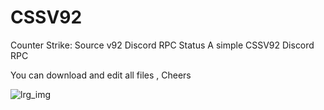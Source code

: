 
# CSSV92
Counter Strike: Source v92 Discord RPC Status
A simple CSSV92 Discord RPC

You can download and edit all files , Cheers

![lrg_img](https://user-images.githubusercontent.com/76621260/127502438-07485e73-b335-4260-a683-fb32ca48387e.png)


